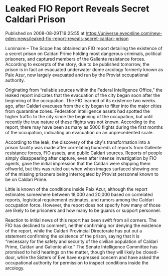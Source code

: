 # Leaked FIO Report Reveals Secret Caldari Prison
Published on 2008-08-29T19:25:55 at https://universe.eveonline.com/new-eden-news/leaked-fio-report-reveals-secret-caldari-prison

Luminaire – The Scope has obtained an FIO report detailing the existence of a secret prison on Caldari Prime holding most dangerous criminals, political prisoners, and captured members of the Gallente resistance forces. According to excerpts of the story, due to be published tomorrow, the prison is in fact an evacuated underwater dome arcology formerly known as Paix Azur, now largely evacuated and run by the Provist occupational authority.

Originating from “reliable sources within the Federal Intelligence Office,” the leaked report indicates that the evacuation of the city began soon after the beginning of the occupation. The FIO learned of its existence two weeks ago, after Caldari evacuees from the city began to filter into the major cities from quarantine zones. Federation intelligence assets had spotted the higher traffic to the city since the beginning of the occupation, but until recently the true nature of these flights was not known. According to the report, there may have been as many as 5000 flights during the first months of the occupation, indicating an evacuation on an unprecedented scale.

According to the leak, the discovery of the city's transformation into a prison facility was made after correlating hundreds of reports from Gallente resistance forces, FIO assets, and public Caldari sources. Reports of people simply disappearing after capture, even after intense investigation by FIO agents, gave the initial impression that the Caldari were shipping them offworld, but this was ruled out when when images surfaced showing one of the missing prisoners being interrogated by Provist personnel known to be on Caldari Prime.

Little is known of the conditions inside Paix Azur, although the report estimates somewhere between 18,000 and 20,000 based on correlated reports, logistical requirement estimates, and rumors among the Caldari occupation force. However, the report does not specify how many of those are likely to be prisoners and how many to be guards or support personnel.

Reaction to initial news of this report has been swift from all corners. The FIO has declined to comment, neither confirming nor denying the existence of the report, while the Caldari Provincial Directorate has put out a statement confirming the existence of the prison, saying that it is “necessary for the safety and security of the civilian population of Caldari Prime, Caldari and Gallente alike.” The Senate Intelligence Committee has promised to hold hearings on the matter, though they will likely be closed-door, while the Sisters of Eve have expressed concern and have asked the occupational authority for permission to inspect conditions inside the arcology.
